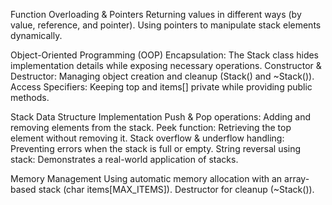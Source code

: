 Function Overloading & Pointers
Returning values in different ways (by value, reference, and pointer).
Using pointers to manipulate stack elements dynamically.

Object-Oriented Programming (OOP)
Encapsulation: The Stack class hides implementation details while exposing necessary operations.
Constructor & Destructor: Managing object creation and cleanup (Stack() and ~Stack()).
Access Specifiers: Keeping top and items[] private while providing public methods.

Stack Data Structure Implementation
Push & Pop operations: Adding and removing elements from the stack.
Peek function: Retrieving the top element without removing it.
Stack overflow & underflow handling: Preventing errors when the stack is full or empty.
String reversal using stack: Demonstrates a real-world application of stacks.

Memory Management
Using automatic memory allocation with an array-based stack (char items[MAX_ITEMS]).
Destructor for cleanup (~Stack()).
